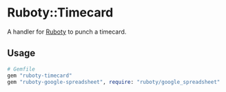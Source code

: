 # Ruboty::Timecard

A handler for [Ruboty](https://github.com/r7kamura/ruboty) to punch a timecard.

## Usage

```ruby
# Gemfile
gem "ruboty-timecard"
gem "ruboty-google-spreadsheet", require: "ruboty/google_spreadsheet"
```

